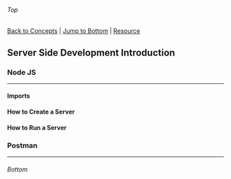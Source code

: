 ###### Top
[Back to Concepts](README.md) | [Jump to Bottom](#Bottom) | [Resource](#)

## Server Side Development Introduction  
### Node JS
<hr>

#### Imports
#### How to Create a Server
#### How to Run a Server
### Postman
<hr>

###### Bottom
